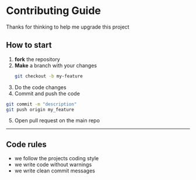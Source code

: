 # Contributing Guide

Thanks for thinking to help me upgrade this project

## How to start

1. **fork** the repository
2. **Make** a branch with your changes
   ```bash
   git checkout -b my-feature
   ```
3. Do the code changes
4. Commit and push the code
  ```bash
  git commit -m "description"
  git push origin my_feature
  ```
5. Open pull request on the main repo

---

## Code rules
- we follow the projects coding style
- we write code without warnings
- we write clean commit messages
